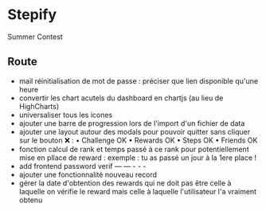 # Stepify
Summer Contest
## Route
- mail réinitialisation de mot de passe : préciser que lien disponible qu'une heure
- convertir les chart acutels du dashboard en chartjs (au lieu de HighCharts)
- universaliser tous les icones
- ajouter une barre de progression lors de l'import d'un fichier de data
- ajouter une layout autour des modals pour pouvoir quitter sans cliquer sur le bouton ❌ :
• Challenge OK
• Rewards OK
• Steps OK
• Friends OK
- fonction calcul de rank et temps passé à ce rank pour potentiellement mise en pllace de reward : exemple : tu as passé un jour à la 1ere place !
- add frontend password verif — — - - -
- ajouter une fonctionnalité nouveau record
- gérer la date d'obtention des rewards qui ne doit pas être celle à laquelle on vérifie le reward mais celle à laquelle l'utilisateur l'a vraiment obtenu